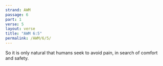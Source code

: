 ```yaml
---
strand: AWM
passage: 6
part: 1
verse: 5
layout: verse
title: "AWM 6:5"
permalink: /AWM/6/5/
---
```

So it is only natural that humans seek to avoid pain, in search of comfort and safety.
